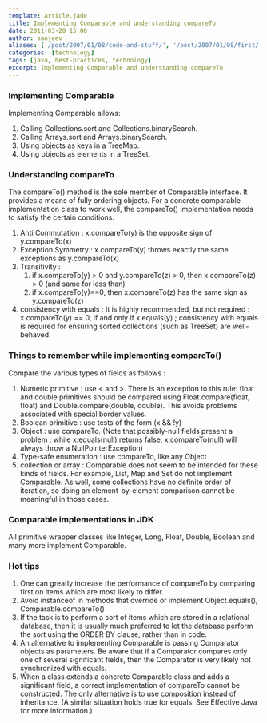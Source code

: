 ```yaml
---
template: article.jade
title: Implementing Comparable and understanding compareTo
date: 2011-03-20 15:00
author: sanjeev
aliases: ['/post/2007/01/08/code-and-stuff/', '/post/2007/01/08/first/', '/post/2008/01/08/first']
categories: [technology]
tags: [java, best-practices, technology]
excerpt: Implementing Comparable and understanding compareTo 
---
```


<h3>Implementing Comparable</h3>

Implementing Comparable allows:

1. Calling Collections.sort and Collections.binarySearch.
2. Calling Arrays.sort and Arrays.binarySearch.
3. Using objects as keys in a TreeMap.
4. Using objects as elements in a TreeSet.

<span class="more"></span>

<h3>Understanding compareTo</h3>

The compareTo() method is the sole member of Comparable interface. It provides a means of fully ordering objects. For a concrete comparable implementation class to work well, the compareTo() implementation needs to satisfy the certain conditions.

1. Anti Commutation :  x.compareTo(y) is the opposite sign of y.compareTo(x)
2. Exception Symmetry : x.compareTo(y) throws exactly the same exceptions as y.compareTo(x)
3. Transitivity :  
	1. if x.compareTo(y) > 0 and y.compareTo(z) > 0, then x.compareTo(z) > 0  (and same for less than)
	2. if x.compareTo(y)==0, then x.compareTo(z) has the same sign as y.compareTo(z)
4. consistency with equals : It is highly recommended, but not required : x.compareTo(y) == 0, if and only if x.equals(y) ; consistency with equals is required for ensuring sorted collections (such as TreeSet) are well-behaved.

<h3>Things to remember while implementing compareTo()</h3>

Compare the various types of fields as follows :

1. Numeric primitive : use < and >. There is an exception to this rule: float and double primitives should be compared using Float.compare(float, float) and Double.compare(double, double). This avoids problems associated with special border values.
2. Boolean primitive :  use tests of the form (x && !y)
3. Object : use compareTo. (Note that possibly-null fields present a problem : while x.equals(null) returns false, x.compareTo(null) will always throw a NullPointerException)
4. Type-safe enumeration : use compareTo, like any Object
5. collection or array : Comparable does not seem to be intended for these kinds of fields. For example, List, Map and Set do not implement Comparable. As well, some collections have no definite order of iteration, so doing an element-by-element comparison cannot be meaningful in those cases.

<h3>Comparable implementations in JDK</h3>

All primitive wrapper classes like Integer, Long, Float, Double, Boolean and many more implement Comparable.  

<h3>Hot tips</h3>

1. One can greatly increase the performance of compareTo by comparing first on items which are most likely to differ.
2. Avoid instanceof in methods that override or implement Object.equals(), Comparable.compareTo()
3. If the task is to perform a sort of items which are stored in a relational database, then it is usually much preferred to let the database perform the sort using the ORDER BY clause, rather than in code.
4. An alternative to implementing Comparable is passing Comparator objects as parameters. Be aware that if a Comparator compares only one of several significant fields, then the Comparator is very likely not synchronized with equals.
5. When a class extends a concrete Comparable class and adds a significant field, a correct implementation of compareTo cannot be constructed. The only alternative is to use composition instead of inheritance. (A similar situation holds true for equals. See Effective Java for more information.)
